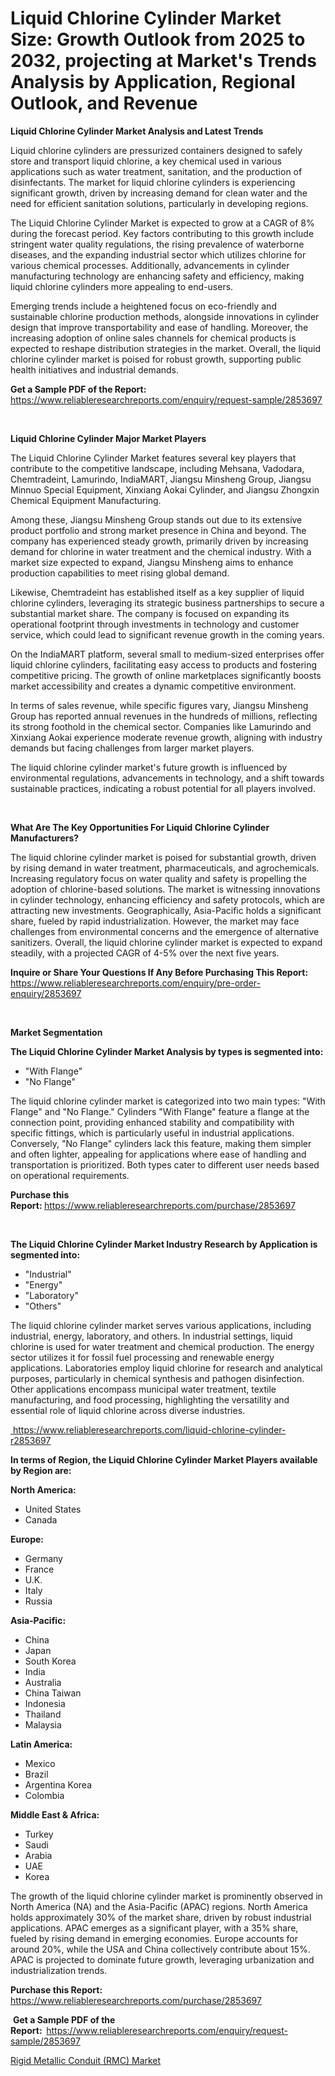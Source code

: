 <p><h1>Liquid Chlorine Cylinder Market Size: Growth Outlook from 2025 to 2032, projecting at Market's Trends Analysis by Application, Regional Outlook, and Revenue</h1></p><p><strong>Liquid Chlorine Cylinder Market Analysis and Latest Trends</strong></p>
<p><p>Liquid chlorine cylinders are pressurized containers designed to safely store and transport liquid chlorine, a key chemical used in various applications such as water treatment, sanitation, and the production of disinfectants. The market for liquid chlorine cylinders is experiencing significant growth, driven by increasing demand for clean water and the need for efficient sanitation solutions, particularly in developing regions.</p><p>The Liquid Chlorine Cylinder Market is expected to grow at a CAGR of 8% during the forecast period. Key factors contributing to this growth include stringent water quality regulations, the rising prevalence of waterborne diseases, and the expanding industrial sector which utilizes chlorine for various chemical processes. Additionally, advancements in cylinder manufacturing technology are enhancing safety and efficiency, making liquid chlorine cylinders more appealing to end-users.</p><p>Emerging trends include a heightened focus on eco-friendly and sustainable chlorine production methods, alongside innovations in cylinder design that improve transportability and ease of handling. Moreover, the increasing adoption of online sales channels for chemical products is expected to reshape distribution strategies in the market. Overall, the liquid chlorine cylinder market is poised for robust growth, supporting public health initiatives and industrial demands.</p></p>
<p><strong>Get a Sample PDF of the Report:&nbsp;</strong> <a href="https://www.reliableresearchreports.com/enquiry/request-sample/2853697?utm_campaign=2298&utm_medium=2&utm_source=Github&utm_content=ia&utm_term=12032025&utm_id=liquid-chlorine-cylinder">https://www.reliableresearchreports.com/enquiry/request-sample/2853697</a></p>
<p>&nbsp;</p>
<p><strong>Liquid Chlorine Cylinder Major Market Players</strong></p>
<p><p>The Liquid Chlorine Cylinder Market features several key players that contribute to the competitive landscape, including Mehsana, Vadodara, Chemtradeint, Lamurindo, IndiaMART, Jiangsu Minsheng Group, Jiangsu Minnuo Special Equipment, Xinxiang Aokai Cylinder, and Jiangsu Zhongxin Chemical Equipment Manufacturing. </p><p>Among these, Jiangsu Minsheng Group stands out due to its extensive product portfolio and strong market presence in China and beyond. The company has experienced steady growth, primarily driven by increasing demand for chlorine in water treatment and the chemical industry. With a market size expected to expand, Jiangsu Minsheng aims to enhance production capabilities to meet rising global demand.</p><p>Likewise, Chemtradeint has established itself as a key supplier of liquid chlorine cylinders, leveraging its strategic business partnerships to secure a substantial market share. The company is focused on expanding its operational footprint through investments in technology and customer service, which could lead to significant revenue growth in the coming years.</p><p>On the IndiaMART platform, several small to medium-sized enterprises offer liquid chlorine cylinders, facilitating easy access to products and fostering competitive pricing. The growth of online marketplaces significantly boosts market accessibility and creates a dynamic competitive environment.</p><p>In terms of sales revenue, while specific figures vary, Jiangsu Minsheng Group has reported annual revenues in the hundreds of millions, reflecting its strong foothold in the chemical sector. Companies like Lamurindo and Xinxiang Aokai experience moderate revenue growth, aligning with industry demands but facing challenges from larger market players.</p><p>The liquid chlorine cylinder market's future growth is influenced by environmental regulations, advancements in technology, and a shift towards sustainable practices, indicating a robust potential for all players involved.</p></p>
<p>&nbsp;</p>
<p><strong>What Are The Key Opportunities For Liquid Chlorine Cylinder Manufacturers?</strong></p>
<p><p>The liquid chlorine cylinder market is poised for substantial growth, driven by rising demand in water treatment, pharmaceuticals, and agrochemicals. Increasing regulatory focus on water quality and safety is propelling the adoption of chlorine-based solutions. The market is witnessing innovations in cylinder technology, enhancing efficiency and safety protocols, which are attracting new investments. Geographically, Asia-Pacific holds a significant share, fueled by rapid industrialization. However, the market may face challenges from environmental concerns and the emergence of alternative sanitizers. Overall, the liquid chlorine cylinder market is expected to expand steadily, with a projected CAGR of 4-5% over the next five years.</p></p>
<p><strong>Inquire or Share Your Questions If Any Before Purchasing This Report:</strong> <a href="https://www.reliableresearchreports.com/enquiry/pre-order-enquiry/2853697?utm_campaign=2298&utm_medium=2&utm_source=Github&utm_content=ia&utm_term=12032025&utm_id=liquid-chlorine-cylinder">https://www.reliableresearchreports.com/enquiry/pre-order-enquiry/2853697</a></p>
<p>&nbsp;</p>
<p><strong>Market Segmentation</strong></p>
<p><strong>The Liquid Chlorine Cylinder Market Analysis by types is segmented into:</strong></p>
<p><ul><li>"With Flange"</li><li>"No Flange"</li></ul></p>
<p><p>The liquid chlorine cylinder market is categorized into two main types: "With Flange" and "No Flange." Cylinders "With Flange" feature a flange at the connection point, providing enhanced stability and compatibility with specific fittings, which is particularly useful in industrial applications. Conversely, "No Flange" cylinders lack this feature, making them simpler and often lighter, appealing for applications where ease of handling and transportation is prioritized. Both types cater to different user needs based on operational requirements.</p></p>
<p><strong>Purchase this Report:&nbsp;</strong><a href="https://www.reliableresearchreports.com/purchase/2853697?utm_campaign=2298&utm_medium=2&utm_source=Github&utm_content=ia&utm_term=12032025&utm_id=liquid-chlorine-cylinder">https://www.reliableresearchreports.com/purchase/2853697</a></p>
<p>&nbsp;</p>
<p><strong>The Liquid Chlorine Cylinder Market Industry Research by Application is segmented into:</strong></p>
<p><ul><li>"Industrial"</li><li>"Energy"</li><li>"Laboratory"</li><li>"Others"</li></ul></p>
<p><p>The liquid chlorine cylinder market serves various applications, including industrial, energy, laboratory, and others. In industrial settings, liquid chlorine is used for water treatment and chemical production. The energy sector utilizes it for fossil fuel processing and renewable energy applications. Laboratories employ liquid chlorine for research and analytical purposes, particularly in chemical synthesis and pathogen disinfection. Other applications encompass municipal water treatment, textile manufacturing, and food processing, highlighting the versatility and essential role of liquid chlorine across diverse industries.</p></p>
<p><a href="https://www.reliableresearchreports.com/liquid-chlorine-cylinder-r2853697?utm_campaign=2298&utm_medium=2&utm_source=Github&utm_content=ia&utm_term=12032025&utm_id=liquid-chlorine-cylinder">&nbsp;https://www.reliableresearchreports.com/liquid-chlorine-cylinder-r2853697</a></p>
<p><strong>In terms of Region, the Liquid Chlorine Cylinder Market Players available by Region are:</strong></p>
<p>
    <p> <strong> North America: </strong>
        <ul>
            <li>United States</li>
            <li>Canada</li>
        </ul>
        </p> 
    <p> <strong> Europe: </strong>
        <ul>
            <li>Germany</li>
            <li>France</li>
            <li>U.K.</li>
            <li>Italy</li>
            <li>Russia</li>
        </ul>
        </p> 
    <p> <strong> Asia-Pacific: </strong>
        <ul>
            <li>China</li>
            <li>Japan</li>
            <li>South Korea</li>
            <li>India</li>
            <li>Australia</li>
            <li>China Taiwan</li>
            <li>Indonesia</li>
            <li>Thailand</li>
            <li>Malaysia</li>
        </ul>
        </p> 
    <p> <strong> Latin America: </strong>
        <ul>
            <li>Mexico</li>
            <li>Brazil</li>
            <li>Argentina Korea</li>
            <li>Colombia</li>
        </ul>
        </p> 
    <p> <strong> Middle East & Africa: </strong>
        <ul>
            <li>Turkey</li>
            <li>Saudi</li>
            <li>Arabia</li>
            <li>UAE</li>
            <li>Korea</li>
        </ul>
    </p>
    </p>
<p><p>The growth of the liquid chlorine cylinder market is prominently observed in North America (NA) and the Asia-Pacific (APAC) regions. North America holds approximately 30% of the market share, driven by robust industrial applications. APAC emerges as a significant player, with a 35% share, fueled by rising demand in emerging economies. Europe accounts for around 20%, while the USA and China collectively contribute about 15%. APAC is projected to dominate future growth, leveraging urbanization and industrialization trends.</p></p>
<p><strong>Purchase this Report: </strong><a href="https://www.reliableresearchreports.com/purchase/2853697?utm_campaign=2298&utm_medium=2&utm_source=Github&utm_content=ia&utm_term=12032025&utm_id=liquid-chlorine-cylinder">https://www.reliableresearchreports.com/purchase/2853697</a></p>
<p>&nbsp;<strong>Get a Sample PDF of the Report:&nbsp;&nbsp;</strong><a href="https://www.reliableresearchreports.com/enquiry/request-sample/2853697?utm_campaign=2298&utm_medium=2&utm_source=Github&utm_content=ia&utm_term=12032025&utm_id=liquid-chlorine-cylinder">https://www.reliableresearchreports.com/enquiry/request-sample/2853697</a></p>
<p><strong></strong></p>
<p><p><a href="https://github.com/mateyappiazo/Market-Research-Report-List-1/blob/main/rigid-metallic-conduit-rmc-market.md?utm_campaign=2298&utm_medium=2&utm_source=Github&utm_content=ia&utm_term=12032025&utm_id=liquid-chlorine-cylinder">Rigid Metallic Conduit (RMC) Market</a></p></p>